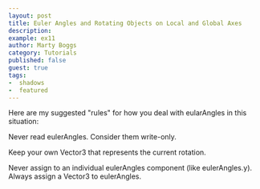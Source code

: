 ```yaml
---
layout: post
title: Euler Angles and Rotating Objects on Local and Global Axes
description:
example: ex11
author: Marty Boggs
category: Tutorials
published: false
guest: true
tags:
-  shadows
-  featured
---
```

Here are my suggested "rules" for how you deal with eularAngles in this situation:

Never read eulerAngles. Consider them write-only.

Keep your own Vector3 that represents the current rotation.

Never assign to an individual eulerAngles component (like eulerAngles.y). Always assign a Vector3 to eulerAngles.
